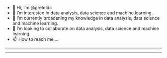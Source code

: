 - 👋 Hi, I’m @greteldc
- 👀 I’m interested in data analysis, data science and machine learning.
- 🌱 I’m currently broadening my knowledge in data analysis, data science and machine learning.
- 💞️ I’m looking to collaborate on data analysis, data science and machine learning.
- 📫 How to reach me ...
- -----
- -------------------------------------

<!---
greteldc/greteldc is a ✨ special ✨ repository because its `README.md` (this file) appears on your GitHub profile.
You can click the Preview link to take a look at your changes.
--->
